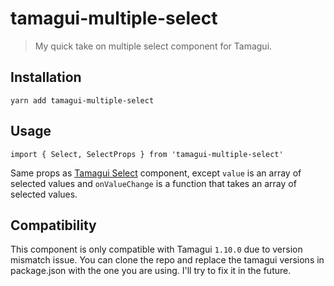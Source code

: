 # tamagui-multiple-select

> My quick take on multiple select component for Tamagui.

## Installation

```
yarn add tamagui-multiple-select
```

## Usage

```
import { Select, SelectProps } from 'tamagui-multiple-select'
```

Same props as [Tamagui Select](https://tamagui.dev/docs/components/select/1.0.0) component, except `value` is an array of selected values and `onValueChange` is a function that takes an array of selected values.

## Compatibility

This component is only compatible with Tamagui `1.10.0` due to version mismatch issue. You can clone the repo and replace the tamagui versions in package.json with the one you are using. I'll try to fix it in the future.
